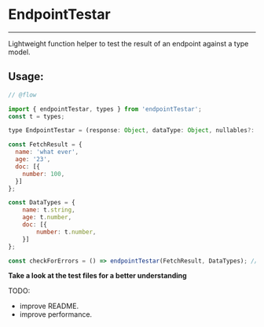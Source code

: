 # EndpointTestar
*** 

Lightweight function helper to test the result of an endpoint against a type model.

## Usage:
```javascript
// @flow

import { endpointTestar, types } from 'endpointTestar';
const t = types;

type EndpointTestar = (response: Object, dataType: Object, nullables?: Array<string>) => Array<string>;

const FetchResult = {
  name: 'what ever',
  age: '23',
  doc: [{
    number: 100,
  }]
};

const DataTypes = {
    name: t.string,
    age: t.number,
    doc: [{
        number: t.number,
    }]
};

const checkForErrors = () => endpointTestar(FetchResult, DataTypes); // ['age returned 23 we expected type number']
```


**Take a look at the test files for a better understanding**


TODO:
- improve README.
- improve performance.
